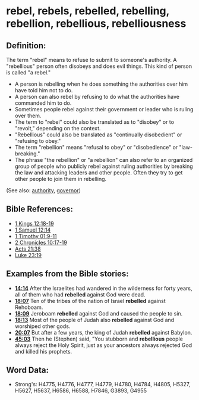 # rebel, rebels, rebelled, rebelling, rebellion, rebellious, rebelliousness #

## Definition: ##

The term "rebel" means to refuse to submit to someone's authority. A "rebellious" person often disobeys and does evil things. This kind of person is called "a rebel."

* A person is rebelling when he does something the authorities over him have told him not to do.
* A person can also rebel by refusing to do what the authorities have commanded him to do.
* Sometimes people rebel against their government or leader who is ruling over them.
* The term to "rebel" could also be translated as to "disobey" or to "revolt," depending on the context.
* "Rebellious" could also be translated as "continually disobedient" or "refusing to obey."
* The term "rebellion" means "refusal to obey" or "disobedience" or "law-breaking."
* The phrase "the rebellion" or "a rebellion" can also refer to an organized group of people who publicly rebel against ruling authorities by breaking the law and attacking leaders and other people. Often they try to get other people to join them in rebelling.

(See also: [authority](../kt/authority.md), [governor](../other/governor.md))

## Bible References: ##

* [1 Kings 12:18-19](rc://en/tn/help/1ki/12/18)
* [1 Samuel 12:14](rc://en/tn/help/1sa/12/14)
* [1 Timothy 01:9-11](rc://en/tn/help/1ti/01/09)
* [2 Chronicles 10:17-19](rc://en/tn/help/2ch/10/17)
* [Acts 21:38](rc://en/tn/help/act/21/38)
* [Luke 23:19](rc://en/tn/help/luk/23/19)

## Examples from the Bible stories: ##

* __[14:14](rc://en/tn/help/obs/14/14)__ After the Israelites had wandered in the wilderness for forty years, all of them who had __rebelled__ against God were dead. 
* __[18:07](rc://en/tn/help/obs/18/07)__ Ten of the tribes of the nation of Israel __rebelled__ against Rehoboam. 
* __[18:09](rc://en/tn/help/obs/18/09)__ Jeroboam __rebelled__ against God and caused the people to sin. 
* __[18:13](rc://en/tn/help/obs/18/13)__ Most of the people of Judah also __rebelled__ against God and worshiped other gods. 
* __[20:07](rc://en/tn/help/obs/20/07)__ But after a few years, the king of Judah __rebelled__ against Babylon. 
* __[45:03](rc://en/tn/help/obs/45/03)__ Then he (Stephen) said, "You stubborn and __rebellious__ people always reject the Holy Spirit, just as your ancestors always rejected God and killed his prophets.

## Word Data: ##

* Strong's: H4775, H4776, H4777, H4779, H4780, H4784, H4805, H5327, H5627, H5637, H6586, H6588, H7846, G3893, G4955
